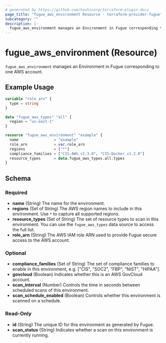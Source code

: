 ```yaml
---
# generated by https://github.com/hashicorp/terraform-plugin-docs
page_title: "fugue_aws_environment Resource - terraform-provider-fugue"
subcategory: ""
description: |-
  fugue_aws_environment manages an Environment in Fugue corresponding to one AWS account.
---
```


# fugue_aws_environment (Resource)

`fugue_aws_environment` manages an Environment in Fugue corresponding to one AWS account.

## Example Usage

```terraform
variable "role_arn" {
  type = string
}

data "fugue_aws_types" "all" {
  region = "us-east-1"
}

resource "fugue_aws_environment" "example" {
  name                = "example"
  role_arn            = var.role_arn
  regions             = ["*"]
  compliance_families = ["CIS-AWS_v1.3.0", "CIS-Docker_v1.2.0"]
  resource_types      = data.fugue_aws_types.all.types
}
```

<!-- schema generated by tfplugindocs -->
## Schema

### Required

- **name** (String) The name for the environment.
- **regions** (Set of String) The AWS region names to include in this environment. Use `*` to capture all supported regions.
- **resource_types** (Set of String) The set of resource types to scan in this environment. You can use the `fugue_aws_types` data source to access the full list.
- **role_arn** (String) The AWS IAM role ARN used to provide Fugue secure access to the AWS account.

### Optional

- **compliance_families** (Set of String) The set of compliance families to enable in this environment, e.g. ["CIS", "SOC2", "FBP", "NIST", "HIPAA"].
- **govcloud** (Boolean) Indicates whether this is an AWS GovCloud account.
- **scan_interval** (Number) Controls the time in seconds between scheduled scans of this environment.
- **scan_schedule_enabled** (Boolean) Controls whether this environment is scanned on a schedule.

### Read-Only

- **id** (String) The unique ID for this environment as generated by Fugue.
- **scan_status** (String) Indicates whether a scan on this environment is currently running.


